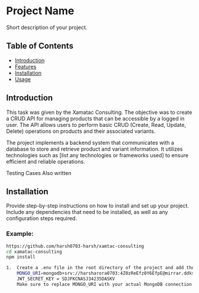 # Project Name

Short description of your project.

## Table of Contents

- [Introduction](#introduction)
- [Features](#features)
- [Installation](#installation)
- [Usage](#usage)


## Introduction

This task was given by the Xamatac Consulting. The objective was to create a CRUD API for managing products that can be accessible by a logged in user. The API allows users to perform basic CRUD (Create, Read, Update, Delete) operations on products and their associated variants.

The project implements a backend system that communicates with a database to store and retrieve product and variant information. It utilizes technologies such as [list any technologies or frameworks used] to ensure efficient and reliable operations.

Testing Cases Also written



## Installation

Provide step-by-step instructions on how to install and set up your project. Include any dependencies that need to be installed, as well as any configuration steps required.

### Example:

```bash
https://github.com/harsh0703-harsh/xamtac-consulting
cd xamatac-consulting
npm install

1.  Create a .env file in the root directory of the project and add the following line to it:
    MONGO_URI=mongodb+srv://harsharora0703:4Z0zReEfz0Y6EfpE@mirrar.ddkshed.mongodb.net/
    JWT_SECRET_KEY = SDJFKCNASJ34235DASKV
    Make sure to replace MONGO_URI with your actual MongoDB connection string. This .env file will allow the project to connect to your MongoDB database.

